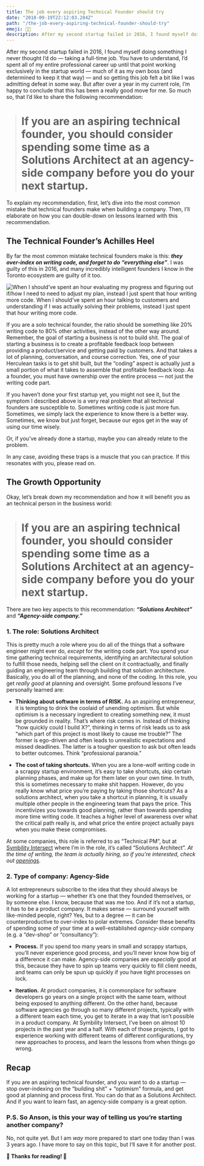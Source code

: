 ```yaml
---
title: The job every aspiring Technical Founder should try
date: "2018-09-19T22:12:03.284Z"
path: "/the-job-every-aspiring-technical-founder-should-try"
emoji: 👨‍💻
description: After my second startup failed in 2016, I found myself doing something I never thought I’d do — taking a full-time job. 
---
```


After my second startup failed in 2016, I found myself doing something I never thought I’d do — taking a full-time job. You have to understand, I’d spent all of my entire professional career up until that point working exclusively in the startup world — much of it as my own boss (and determined to keep it that way) — and so getting this job felt a bit like I was admitting defeat in some way. But after over a year in my current role, I’m happy to conclude that this has been a really good move for me. So much so, that I’d like to share the following recommendation:
> # If you are an aspiring technical founder, you should consider spending some time as a Solutions Architect at an **agency-side company** before you do your next startup.

To explain my recommendation, first, let’s dive into the most common mistake that technical founders make when building a company. Then, I’ll elaborate on how you can double-down on lessons learned with this recommendation.

## The Technical Founder’s Achilles Heel

By far the most common mistake technical founders make is this: ***they over-index on writing code, and forget to do “everything else”***. I was guilty of this in 2016, and many incredibly intelligent founders I know in the Toronto ecosystem are guilty of it too.

![When I should’ve spent an hour evaluating my progress and figuring out if/how I need to need to adjust my plan, instead I just spent that hour writing more code. When I should’ve spent an hour talking to customers and understanding if I was actually solving their problems, instead I just spent that hour writing more code.](https://cdn-images-1.medium.com/max/10368/0*sLiBjWL0iCTTaJ9h)

If you are a solo technical founder, the ratio should be something like 20% writing code to 80% other activities, instead of the other way around. Remember, the goal of starting a business is not to build shit. The goal of starting a business is to create a profitable feedback loop between providing a product/service and getting paid by customers. And that takes a lot of planning, conversation, and course correction. Yes, one of your Herculean tasks is to get shit built, but the “coding” aspect is actually just a small portion of what it takes to assemble that profitable feedback loop. As a founder, you must have ownership over the entire process — not just the writing code part.

If you haven’t done your first startup yet, you might not see it, but the symptom I described above is a very real problem that all technical founders are susceptible to. Sometimes writing code is just more fun. Sometimes, we simply lack the experience to know there is a better way. Sometimes, we know but just forget, because our egos get in the way of using our time wisely.

Or, if you’ve already done a startup, maybe you can already relate to the problem.

In any case, avoiding these traps is a muscle that you can practice. If this resonates with you, please read on.

## The Growth Opportunity

Okay, let’s break down my recommendation and how it will benefit you as an technical person in the business world:
> # If you are an aspiring technical founder, you should consider spending some time as a **Solutions Architect** at an agency-side company before you do your next startup.

There are two key aspects to this recommendation: ***“Solutions Architect”*** and ***“Agency-side company.”***

### 1. The role: Solutions Architect

This is pretty much a role where you do all of the things that a software engineer might ever do, *except* for the writing code part. You spend your time gathering technical requirements, identifying an architectural solution to fulfill those needs, helping sell the client on it contractually, and finally guiding an engineering team through building that solution architecture. Basically, you do all of the planning, and none of the coding. In this role, you get *really good* at planning and oversight. Some profound lessons I’ve personally learned are:

* **Thinking about software in terms of RISK.** As an aspiring entrepreneur, it is tempting to drink the coolaid of unending optimism. But while optimism is a necessary ingredient to creating something new, it must be grounded in reality. That’s where risk comes in. Instead of thinking “how quickly could I build X?”, thinking in terms of risk leads us to ask “which part of this project is most likely to cause me trouble?” The former is ego-driven and often leads to unrealistic expectations and missed deadlines. The latter is a tougher question to ask but often leads to better outcomes. Think “professional paranoia.”

* **The cost of taking shortcuts.** When you are a lone-wolf writing code in a scrappy startup environment, it’s easy to take shortcuts, skip certain planning phases, and make up for them later on your own time. In truth, this is sometimes necessary to make shit happen. However, do you really know what price you’re paying by taking those shortcuts? As a solutions architect, when you take a shortcut in planning, it is usually multiple other people in the engineering team that pays the price. This incentivizes you towards good planning, rather than towards spending more time writing code. It teaches a higher level of awareness over what the critical path really is, and what price the entire project actually pays when you make these compromises.

At some companies, this role is referred to as “Technical PM”, but at [Symbility Intersect](https://www.symbilitysolutions.com/symbility-intersect/) where I’m in the role, it’s called “Solutions Architect”. *At the time of writing, the team is actually hiring, so if you’re interested, check out [openings](https://www.symbilitysolutions.com/symbility-intersect/careers/#current-openings).*

### 2. Type of company: Agency-Side

A lot entrepreneurs subscribe to the idea that they should always be working for a startup — whether it’s one that they founded themselves, or by someone else. I know, because that was me too. And if it’s not a startup, it has to be a product company. It makes sense — surround yourself with like-minded people, right? Yes, but to a degree — it can be counterproductive to over-index to polar extremes. Consider these benefits of spending some of your time at a well-established *agency-side* company (e.g. a “dev-shop” or “consultancy”):

* **Process.** If you spend too many years in small and scrappy startups, you’ll never experience good process, and you’ll never know how big of a difference it can make. Agency-side companies are *especially* good at this, because they have to spin up teams very quickly to fill client needs, and teams can only be spun up quickly if you have tight processes on lock.

* **Iteration.** At product companies, it is commonplace for software developers go years on a single project with the same team, without being exposed to anything different. On the other hand, because software agencies go through so many different projects, typically with a different team each time, you get to iterate in a way that isn’t possible in a product company. At Symbility Intersect, I’ve been on almost 10 projects in the past year and a half. With each of those projects, I got to experience working with different teams of different configurations, try new approaches to process, and learn the lessons from when things go wrong.

## Recap

If you are an aspiring technical founder, and you want to do a startup — stop over-indexing on the “building shit” + “optimism” formula, and get good at planning and process first. You can do that as a Solutions Architect. And if you want to learn fast, an agency-side company is a great option.

### P.S. So Anson, is this your way of telling us you’re starting another company?

No, not quite yet. But I am *way* more prepared to start one today than I was 3 years ago. I have more to say on this topic, but I‘ll save it for another post.

**🙌 Thanks for reading! 🙌**
